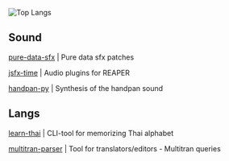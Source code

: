 
![Top Langs](https://github-readme-stats.vercel.app/api/top-langs/?username=grt-pretender&hide_progress=true)

<!--
### Hi there 👋
**grt-pretender/grt-pretender** is a ✨ _special_ ✨ repository because its `README.md` (this file) appears on your GitHub profile.
Here are some ideas to get you started:
- 🔭 I’m currently working on ...
- 🌱 I’m currently learning ...
- 👯 I’m looking to collaborate on ...
- 📫 How to reach me: ...
![CodePen](https://img.shields.io/badge/Codepen-000000?style=for-the-badge&logo=codepen&logoColor=white)
![Python](https://img.shields.io/badge/python-3670A0?style=for-the-badge&logo=python&logoColor=ffdd54
-->

## Sound

[pure-data-sfx](https://github.com/grt-pretender/pure-data-sfx/) | Pure data sfx patches

[jsfx-time](https://github.com/grt-pretender/jsfx-time/) | Audio plugins for REAPER

[handpan-py](https://github.com/grt-pretender/handpan-py/) | Synthesis of the handpan sound

## Langs

[learn-thai](https://github.com/grt-pretender/learn-thai/) | CLI-tool for memorizing Thai alphabet

[multitran-parser](https://github.com/grt-pretender/multitran-parser/) | Tool for translators/editors - Multitran queries


<!--
## My studies

[dafx-code](https://github.com/grt-pretender/dafx-code/) | Code for "DAFX: Digital Audio Effects" by Udo Zölzer
[kana-me](https://github.com/grt-pretender/kana-me/) | CLI-tool for memorizing Japanese Hiragana/Katakana in Rust
[dafx-projects](https://github.com/grt-pretender/dafx-projects/) | My implementations of concepts from "DAFX: Digital Audio Effects" 
[farnell-designing-sound](https://github.com/grt-pretender/farnell-designing-sound/) | Exercises from Andy Farnell's "Designing sound"
[audio-prog](https://github.com/grt-pretender/audio-prog/) | Exercises from "The Audio Programming Book", Boulanger / Lazzarini

[reading-kernighan-ritchie](https://github.com/grt-pretender/reading-kernighan-ritchie/) | Solutions to exercises
[exercism-ex](https://github.com/grt-pretender/exercism-ex/) | Solutions to Rust, C++ tracks
[reading-sicp](https://github.com/grt-pretender/reading-sicp/) | Solutions to some exercises from "Structure and Interpretation of Computer Programs".
[messier-rust](https://github.com/grt-pretender/messier-rust/) | Exercises from Ric Messier's "Beginning Rust Programming"
[codewars-jam](https://github.com/grt-pretender/codewars-jam/) 
[leetcode-snippets](https://github.com/grt-pretender/leetcode-snippets/)
[advent-of-code](https://github.com/grt-pretender/advent-of-code/) 

## My projects

[vital-presets](https://github.com/grt-pretender/vital-presets/) | Presets for Vital synth
[anki-thai](https://github.com/grt-pretender/anki-thai/) | Scripts for making Anki cards for Thai  
[specky](https://github.com/grt-pretender/specky/) | Time & audio spectrum analyzer for sound design
[scrambling-jam](https://github.com/grt-pretender/scrambling-jam/) | Tool for translators/editors - Generating texts with mistakes
[randizer](https://github.com/grt-pretender/randizer/) | Web app for practicing improvisation
[turkish-numbers](https://github.com/grt-pretender/turkish-numbers/) | CLI-tool for memorizing Turkish numbers in Rust
[keyword-classifier](https://github.com/grt-pretender/keyword-classifier) | Glossary generator (patent documentation) 
[sport-scraper](https://github.com/grt-pretender/sport-scraper) | Jupyter Notebook for exploring sport TV channel playlist
[genuary-2021](https://github.com/grt-pretender/genuary-2021/) | Entries for generative art challenge
[yeni-fiil](https://github.com/grt-pretender/yeni-fiil/) | Guessing game for memorizing Turkish verb forms
 
[modelland](https://github.com/grt-pretender/modelland/) | A collection of ML models, different cases
[inside-robotics](https://github.com/grt-pretender/inside-robotics) | Different simulations & exercises for Russ Tedrake's MIT courses
[cs50-ai](https://github.com/grt-pretender/cs50-ai/) | Algos/projects for CS50's "Introduction to Artificial Intelligence with Python"
-->






